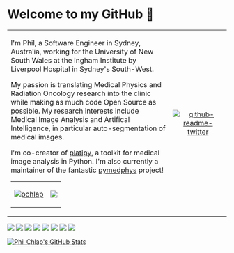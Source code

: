 # Welcome to my GitHub 👋


<table style="width:100%; border:none">
<tr>
<td>
<img width="441" height="1">

I'm Phil, a Software Engineer in Sydney, Australia, working for the University of New South Wales at the Ingham Institute by Liverpool Hospital in Sydney's South-West.

My passion is translating Medical Physics and Radiation Oncology research into the clinic while making as much code Open Source as possible. My research interests include Medical Image Analysis and Artifical Intelligence, in particular auto-segmentation of medical images.

I'm co-creator of [platipy](https://github.com/pyplati/platipy), a toolkit for medical image analysis in Python. I'm also currently a maintainer of the fantastic [pymedphys](https://github.com/pymedphys/pymedphys) project!

<table style="width:100%; border:none">
<tr>
<td>
<p align="left"> <a href="https://twitter.com/philchlap" target="blank"><img src="https://img.shields.io/twitter/follow/philchlap?logo=twitter&style=for-the-badge" alt="pchlap" /></a> </p>

</td>
<td style="text-align: center">

<a href="www.linkedin.com/in/phil-chlap-24a08318">
<img src="https://img.shields.io/badge/LinkedIn-0077B5?style=for-the-badge&logo=linkedin&logoColor=white">
</a>

</td>
</tr>
</table>
</td>
<td style="text-align: center">
<img width="441" height="1">

[![github-readme-twitter](https://github-readme-twitter.gazf.vercel.app/api?id=PhilChlap)](https://github.com/gazf/github-readme-twitter)

</td>
</tr>
</table>

![](https://img.shields.io/badge/OS-Linux-informational?style=flat&logo=linux&logoColor=white&color=2bbc8a)
![](https://img.shields.io/badge/Editor-VSCode-informational?style=flat&logo=visualstudiocode&logoColor=white&color=2bbc8a)
![](https://img.shields.io/badge/Code-Python-informational?style=flat&logo=python&logoColor=white&color=2bbc8a)
![](https://img.shields.io/badge/Shell-Bash-informational?style=flat&logo=gnu-bash&logoColor=white&color=2bbc8a)
![](https://img.shields.io/badge/Tools-PyTorch-informational?style=flat&logo=pytorch&logoColor=white&color=2bbc8a)
![](https://img.shields.io/badge/Tools-Jupyter-informational?style=flat&logo=jupyter&logoColor=white&color=2bbc8a)
![](https://img.shields.io/badge/Tools-Docker-informational?style=flat&logo=docker&logoColor=white&color=2bbc8a)
![](https://img.shields.io/badge/Tools-Git-informational?style=flat&logo=git&logoColor=white&color=2bbc8a)

<a href="https://github.com/pchlap/pchlap">
  <img align="center" src="https://github-readme-stats.vercel.app/api?username=pchlap&show_icons=true&line_height=27&count_private=true&title_color=ffffff&text_color=c9cacc&icon_color=2bbc8a&bg_color=1d1f21" alt="Phil Chlap's GitHub Stats" />
</a>
